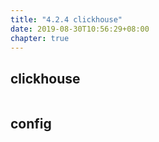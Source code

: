 ```yaml
---
title: "4.2.4 clickhouse"
date: 2019-08-30T10:56:29+08:00
chapter: true
---
```


## clickhouse

```bash

```

## config

```config

```
